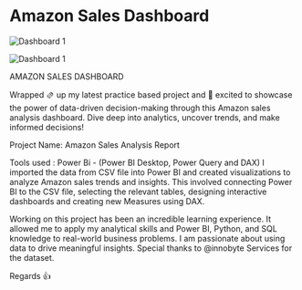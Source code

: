 # **Amazon Sales Dashboard**






![Dashboard 1](https://github.com/user-attachments/assets/c9ddde83-e206-4ea3-835c-0d017c360b8f)


![Dashboard 1](https://github.com/user-attachments/assets/fa1e493b-ed27-4ed5-b7f7-85ac1def4f91)




AMAZON SALES DASHBOARD

Wrapped 🫔 up my latest practice based project and 🚀 excited to showcase the power of data-driven decision-making through this Amazon sales analysis dashboard. Dive deep into analytics, uncover trends, and make informed decisions!

Project Name: Amazon Sales Analysis Report

Tools used : Power Bi - (Power BI Desktop, Power Query and DAX) I imported the data from CSV file into Power BI and created visualizations to analyze Amazon sales trends and insights. This involved connecting Power BI to the CSV file, selecting the relevant tables, designing interactive dashboards and creating new Measures using DAX.

Working on this project has been an incredible learning experience. It allowed me to apply my analytical skills and Power BI, Python, and SQL knowledge to real-world business problems. I am passionate about using data to drive meaningful insights. Special thanks to @innobyte Services for the dataset.

Regards 👍
